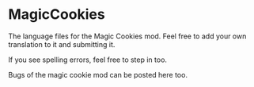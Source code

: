 # MagicCookies
The language files for the Magic Cookies mod. 
Feel free to add your own translation to it and submitting it. 

If you see spelling errors, feel free to step in too. 

Bugs of the magic cookie mod can be posted here too.
